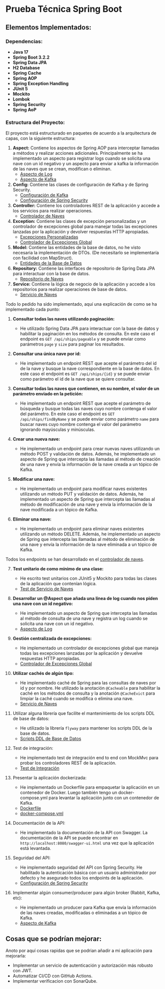 # Prueba Técnica Spring Boot

## Elementos Implementados:

### Dependencias:

- **Java 17**
- **Spring Boot 3.2.2**
- **Spring Data JPA**
- **H2 Database**
- **Spring Cache**
- **Spring AOP**
- **Spring Exception Handling**
- **JUnit 5**
- **Mockito**
- **Lombok**
- **Spring Security**
- **Spring AoP**

### Estructura del Proyecto:

El proyecto está estructurado en paquetes de acuerdo a la arquitectura de capas, con la siguiente estructura:

1. **Aspect:** Contiene los aspectos de Spring AOP para interceptar llamadas a métodos y realizar acciones adicionales.
   Principalmente se ha implementado un aspecto para registrar logs cuando se solicita una nave con un id negativo y
   un aspecto para enviar a kafka la información de las naves que se crean, modifican o eliminan.
    - [Aspecto de Log](/workdir/src/main/java/world/to/meet/techtest/aspect/ShipAspect.java)
    - [Aspecto de Kafka](/workdir/src/main/java/world/to/meet/techtest/aspect/KafkaAspect.java)
2. **Config:** Contiene las clases de configuración de Kafka y de Spring Security.
    - [Configuración de Kafka](/workdir/src/main/java/world/to/meet/techtest/config/KafkaConfig.java)
    - [Configuración de Spring Security](/workdir/src/main/java/world/to/meet/techtest/config/SecurityConfig.java)
3. **Controller:** Contiene los controladores REST de la aplicación y accede a los servicios para realizar operaciones.
    - [Controlador de Naves](/workdir/src/main/java/world/to/meet/techtest/controller/ShipController.java)
4. **Exception:** Contiene las clases de excepción personalizadas y un controlador de excepciones global para manejar
   todas las excepciones lanzadas por la aplicación y devolver respuestas HTTP apropiadas.
    - [Excepciones Personalizadas](/workdir/src/main/java/world/to/meet/techtest/exception)
    - [Controlador de Excepciones Global](/workdir/src/main/java/world/to/meet/techtest/exception/GlobalExceptionHandler.java)
5. **Model:** Contiene las entidades de la base de datos, no he visto necesaria la implementación de DTOs. (De necesitarlo
   se implementaría con facilidad con MapStruct).
    - [Entidades de la Base de Datos](/workdir/src/main/java/world/to/meet/techtest/model)
6. **Repository:** Contiene las interfaces de repositorio de Spring Data JPA para interactuar con la base de datos.
    - [Repositorio de Naves](/workdir/src/main/java/world/to/meet/techtest/repository/ShipRepository.java)
7. **Service:** Contiene la lógica de negocio de la aplicación y accede a los repositorios para realizar operaciones de base de datos.
    - [Servicio de Naves](/workdir/src/main/java/world/to/meet/techtest/service/ShipService.java)

Todo lo pedido ha sido implementado, aquí una explicación de como se ha implementado cada punto:

1. **Consultar todas las naves utilizando paginación:**
    - He utilizado Spring Data JPA para interactuar con la base de datos y habilitar la paginación en los métodos de consulta.
   En este caso el endpoint es `GET /api/ships/pageable` y se puede enviar como parámetros `page` y `size` para paginar los resultados.

2. **Consultar una única nave por id:**
    - He implementado un endpoint REST que acepte el parámetro del id de la nave y busque la nave correspondiente en la base de datos.
    En este caso el endpoint es `GET /api/ships/{id}` y se puede enviar como parámetro el id de la nave que se quiere consultar.

3. **Consultar todas las naves que contienen, en su nombre, el valor de un parámetro enviado en la petición:**
    - He implementado un endpoint REST que acepte el parámetro de búsqueda y busque todas las naves cuyo nombre contenga el valor del parámetro.
    En este caso el endpoint es `GET /api/ships/findByName` y se puede enviar como parámetro `name` para buscar naves cuyo nombre contenga el valor del parámetro
   ignorando mayúsculas y minúsculas.

4. **Crear una nueva nave:**
    - He implementado un endpoint para crear nuevas naves utilizando un método POST y validación de datos. Además, 
   he implementado un aspecto de Spring que intercepta las llamadas al método de creación de una nave y envía 
   la información de la nave creada a un tópico de Kafka.

5. **Modificar una nave:**
    - He implementado un endpoint para modificar naves existentes utilizando un método PUT y validación de datos. Además,
    he implementado un aspecto de Spring que intercepta las llamadas al método de modificación de una nave y envía
    la información de la nave modificada a un tópico de Kafka.
   
6. **Eliminar una nave:**
    - He implementado un endpoint para eliminar naves existentes utilizando un método DELETE. Además,
    he implementado un aspecto de Spring que intercepta las llamadas al método de eliminación de una nave y envía
    la información de la nave eliminada a un tópico de Kafka.

Todos los endpoints se han desarrollado en el [controlador de naves](/workdir/src/main/java/world/to/meet/techtest/controller/ShipController.java).

7. **Test unitario de como mínimo de una clase:**
    - He escrito test unitarios con JUnit5 y Mockito para todas las clases de la aplicación que contenían lógica.
    - [Test de Servicio de Naves](/workdir/src/test/java/world/to/meet/techtest/unit)
   
8. **Desarrollar un @Aspect que añada una línea de log cuando nos piden una nave con un id negativo:**
    - He implementado un aspecto de Spring que intercepta las llamadas al método de consulta de una nave y registra un log
    cuando se solicita una nave con un id negativo.
    - [Aspecto de Log](/workdir/src/main/java/world/to/meet/techtest/aspect/ShipAspect.java)

9. **Gestión centralizada de excepciones:**
    - He implementado un controlador de excepciones global que maneja todas las excepciones lanzadas por la aplicación y
    devuelve respuestas HTTP apropiadas.
    - [Controlador de Excepciones Global](/workdir/src/main/java/world/to/meet/techtest/exception/GlobalExceptionHandler.java)
   
10. **Utilizar cachés de algún tipo:**
    - He implementado caché de Spring para las consultas de naves por id y por nombre. He utilizado la anotación `@Cacheable`
    para habilitar la caché en los métodos de consulta y la anotación `@CacheEvict` para limpiar la caché cuando se modifica
    o elimina una nave.
    - [Servicio de Naves](/workdir/src/main/java/world/to/meet/techtest/service/ShipService.java)

11. Utilizar alguna librería que facilite el mantenimiento de los scripts DDL de base de datos:
    - He utilizado la librería `flyway` para mantener los scripts DDL de la base de datos. 
    - [Scripts DDL de Base de Datos](/workdir/src/main/resources/db)

12. Test de integración:
    - He implementado test de integración end to end con MockMvc para probar los controladores REST de la aplicación.
    - [Test de Integración](/workdir/src/test/java/world/to/meet/techtest/integration)

13. Presentar la aplicación dockerizada:
    - He implementado un Dockerfile para empaquetar la aplicación en un contenedor de Docker. Luego también
    tengo un docker-compose.yml para levantar la aplicación junto con un contenedor de Kafka.
    - [Dockerfile](/Dockerfile)
    - [docker-compose.yml](/docker-compose.yml)

14. Documentación de la API:
    - He implementado la documentación de la API con Swagger. La documentación de la API se puede encontrar en
    `http://localhost:8080/swagger-ui.html` una vez que la aplicación está levantada.

15. Seguridad del API:
    - He implementado seguridad del API con Spring Security. He habilitado la autenticación básica con un usuario administrador
    por defecto y he asegurado todos los endpoints de la aplicación.
    - [Configuración de Spring Security](/workdir/src/main/java/world/to/meet/techtest/config/SecurityConfig.java)

16. Implementar algún consumer/producer para algún broker (Rabbit, Kafka, etc):
    - He implementado un producer para Kafka que envía la información de las naves creadas, modificadas o eliminadas a un tópico de Kafka.
    - [Aspecto de Kafka](/workdir/src/main/java/world/to/meet/techtest/aspect/KafkaAspect.java)

## Cosas que se podrían mejorar:

Anoto por aquí cosas rapidas que se podrian añadir a mi aplicación para mejorarla:

- Implementar un servicio de autenticación y autorización más robusto con JWT.
- Automatizar CI/CD con GitHub Actions.
- Implementar verificacion con SonarQube.
